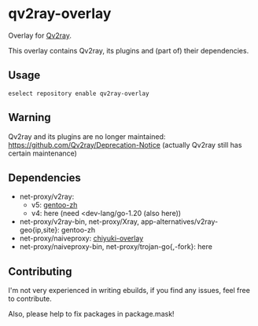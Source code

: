 # qv2ray-overlay
Overlay for [Qv2ray](https://github.com/Qv2ray/Qv2ray).

This overlay contains Qv2ray, its plugins and (part of) their dependencies. 

## Usage
`eselect repository enable qv2ray-overlay`

## Warning
Qv2ray and its plugins are no longer maintained: https://github.com/Qv2ray/Deprecation-Notice (actually Qv2ray still has certain maintenance)

## Dependencies
* net-proxy/v2ray:
  * v5: [gentoo-zh](https://github.com/microcai/gentoo-zh)
  * v4: here (need <dev-lang/go-1.20 (also here))
* net-proxy/v2ray-bin, net-proxy/Xray, app-alternatives/v2ray-geo{ip,site}: gentoo-zh
* net-proxy/naiveproxy: [chiyuki-overlay](https://github.com/IllyaTheHath/gentoo-overlay)
* net-proxy/naiveproxy-bin, net-proxy/trojan-go{,-fork}: here

## Contributing
I'm not very experienced in writing ebuilds, if you find any issues, feel free to contribute.

Also, please help to fix packages in package.mask!
